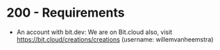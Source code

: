 # 200 - Requirements

- An account with bit.dev: We are on Bit.cloud also, visit https://bit.cloud/creations/creations (username: willemvanheemstra)
